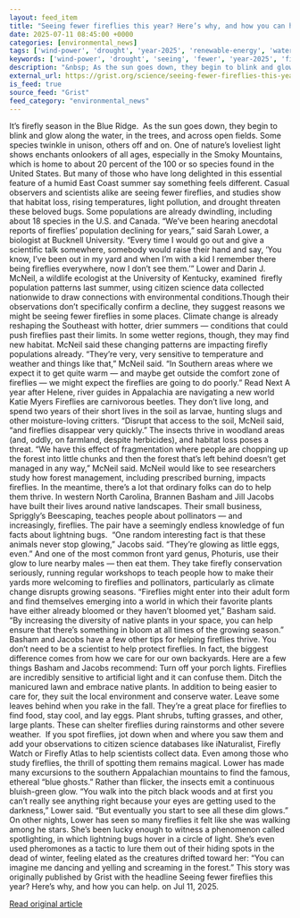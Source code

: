 ```yaml
---
layout: feed_item
title: "Seeing fewer fireflies this year? Here’s why, and how you can help."
date: 2025-07-11 08:45:00 +0000
categories: [environmental_news]
tags: ['wind-power', 'drought', 'year-2025', 'renewable-energy', 'water-crisis']
keywords: ['wind-power', 'drought', 'seeing', 'fewer', 'year-2025', 'fireflies', 'renewable-energy', 'water-crisis']
description: "&nbsp; As the sun goes down, they begin to blink and glow along the water, in the trees, and across open fields"
external_url: https://grist.org/science/seeing-fewer-fireflies-this-year-heres-why-and-how-you-can-help/
is_feed: true
source_feed: "Grist"
feed_category: "environmental_news"
---
```


It’s firefly season in the Blue Ridge.&nbsp; As the sun goes down, they begin to blink and glow along the water, in the trees, and across open fields. Some species twinkle in unison, others off and on. One of nature’s loveliest light shows enchants onlookers of all ages, especially in the Smoky Mountains, which is home to about 20 percent of the 100 or so species found in the United States. But many of those who have long delighted in this essential feature of a humid East Coast summer say something feels different. Casual observers and scientists alike are seeing fewer fireflies, and studies show that habitat loss, rising temperatures, light pollution, and drought threaten these beloved bugs. Some populations are already dwindling, including about 18 species in the U.S. and Canada. &#8220;We&#8217;ve been hearing anecdotal reports of fireflies’ population declining for years,&#8221; said Sarah Lower, a biologist at Bucknell University. &#8220;Every time I would go out and give a scientific talk somewhere, somebody would raise their hand and say, ‘You know, I&#8217;ve been out in my yard and when I&#8217;m with a kid I remember there being fireflies everywhere, now I don&#8217;t see them.’&#8221; Lower and Darin J. McNeil, a wildlife ecologist at the University of Kentucky, examined &nbsp;firefly population patterns last summer, using citizen science data collected nationwide to draw connections with environmental conditions.Though their observations don’t specifically confirm a decline, they suggest reasons we might be seeing fewer fireflies in some places. Climate change is already reshaping the Southeast with hotter, drier summers — conditions that could push fireflies past their limits. In some wetter regions, though, they may find new habitat. McNeil said these changing patterns are impacting firefly populations already. “They&#8217;re very, very sensitive to temperature and weather and things like that,” McNeil said. &#8220;In Southern areas where we expect it to get quite warm — and maybe get outside the comfort zone of fireflies — we might expect the fireflies are going to do poorly.&#8221; Read Next A year after Helene, river guides in Appalachia are navigating a new world Katie Myers Fireflies are carnivorous beetles. They don’t live long, and spend two years of their short lives in the soil as larvae, hunting slugs and other moisture-loving critters. “Disrupt that access to the soil, McNeil said, “and fireflies disappear very quickly.” The insects thrive in woodland areas (and, oddly, on farmland, despite herbicides), and habitat loss poses a threat. “We have this effect of fragmentation where people are chopping up the forest into little chunks and then the forest that&#8217;s left behind doesn&#8217;t get managed in any way,” McNeil said. McNeil would like to see researchers study how forest management, including prescribed burning, impacts fireflies. In the meantime, there’s a lot that ordinary folks can do to help them thrive. In western North Carolina, Brannen Basham and Jill Jacobs have built their lives around native landscapes. Their small business, Spriggly’s Beescaping, teaches people about pollinators — and increasingly, fireflies. The pair have a seemingly endless knowledge of fun facts about lightning bugs.&nbsp; “One random interesting fact is that these animals never stop glowing,” Jacobs said. “They&#8217;re glowing as little eggs, even.” And one of the most common front yard genus, Photuris, use their glow to lure nearby males — then eat them. They take firefly conservation seriously, running regular workshops to teach people how to make their yards more welcoming to fireflies and pollinators, particularly as climate change disrupts growing seasons. “Fireflies might enter into their adult form and find themselves emerging into a world in which their favorite plants have either already bloomed or they haven&#8217;t bloomed yet,” Basham said. “By increasing the diversity of native plants in your space, you can help ensure that there&#8217;s something in bloom at all times of the growing season.” Basham and Jacobs have a few other tips for helping fireflies thrive. You don’t need to be a scientist to help protect fireflies. In fact, the biggest difference comes from how we care for our own backyards. Here are a few things Basham and Jacobs recommend: Turn off your porch lights. Fireflies are incredibly sensitive to artificial light and it can confuse them. Ditch the manicured lawn and embrace native plants. In addition to being easier to care for, they suit the local environment and conserve water. Leave some leaves behind when you rake in the fall. They’re a great place for fireflies to find food, stay cool, and lay eggs. Plant shrubs, tufting grasses, and other, large plants. These can shelter fireflies during rainstorms and other severe weather.&nbsp; If you spot fireflies, jot down when and where you saw them and add your observations to citizen science databases like iNaturalist, Firefly Watch or Firefly Atlas to help scientists collect data. Even among those who study fireflies, the thrill of spotting them remains magical. Lower has made many excursions to the southern Appalachian mountains to find the famous, ethereal “blue ghosts.” Rather than flicker, the insects emit a continuous bluish-green glow. “You walk into the pitch black woods and at first you can&#8217;t really see anything right because your eyes are getting used to the darkness,” Lower said. “But eventually you start to see all these dim glows.” On other nights, Lower has seen so many fireflies it felt like she was walking among he stars. She&#8217;s been lucky enough to witness a phenomenon called spotlighting, in which lightning bugs hover in a circle of light. She&#8217;s even used pheromones as a tactic to lure them out of their hiding spots in the dead of winter, feeling elated as the creatures drifted toward her: “You can imagine me dancing and yelling and screaming in the forest.” This story was originally published by Grist with the headline Seeing fewer fireflies this year? Here&#8217;s why, and how you can help. on Jul 11, 2025.

[Read original article](https://grist.org/science/seeing-fewer-fireflies-this-year-heres-why-and-how-you-can-help/)
